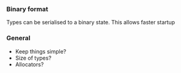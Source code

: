 ### Binary format

Types can be serialised to a binary state. This allows faster startup

### General

- Keep things simple?
- Size of types?
- Allocators?
